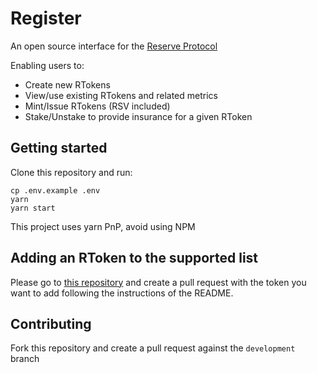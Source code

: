 # Register

An open source interface for the [Reserve Protocol](https://github.com/reserve-protocol/protocol)

Enabling users to:

- Create new RTokens
- View/use existing RTokens and related metrics
- Mint/Issue RTokens (RSV included)
- Stake/Unstake to provide insurance for a given RToken

## Getting started

Clone this repository and run:

```
cp .env.example .env
yarn
yarn start
```

This project uses yarn PnP, avoid using NPM

## Adding an RToken to the supported list

Please go to [this repository](https://github.com/lc-labs/rtokens) and create a pull request with the token you want to add following the instructions of the README.

## Contributing

Fork this repository and create a pull request against the `development` branch
